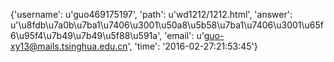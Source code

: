 {'username': u'guo469175197', 'path': u'wd1212/1212.html', 'answer': u'\u8fdb\u7a0b\u7ba1\u7406\u3001\u50a8\u5b58\u7ba1\u7406\u3001\u65f6\u95f4\u7b49\u7b49\u5f88\u591a', 'email': u'guo-xy13@mails.tsinghua.edu.cn', 'time': '2016-02-27:21:53:45'}